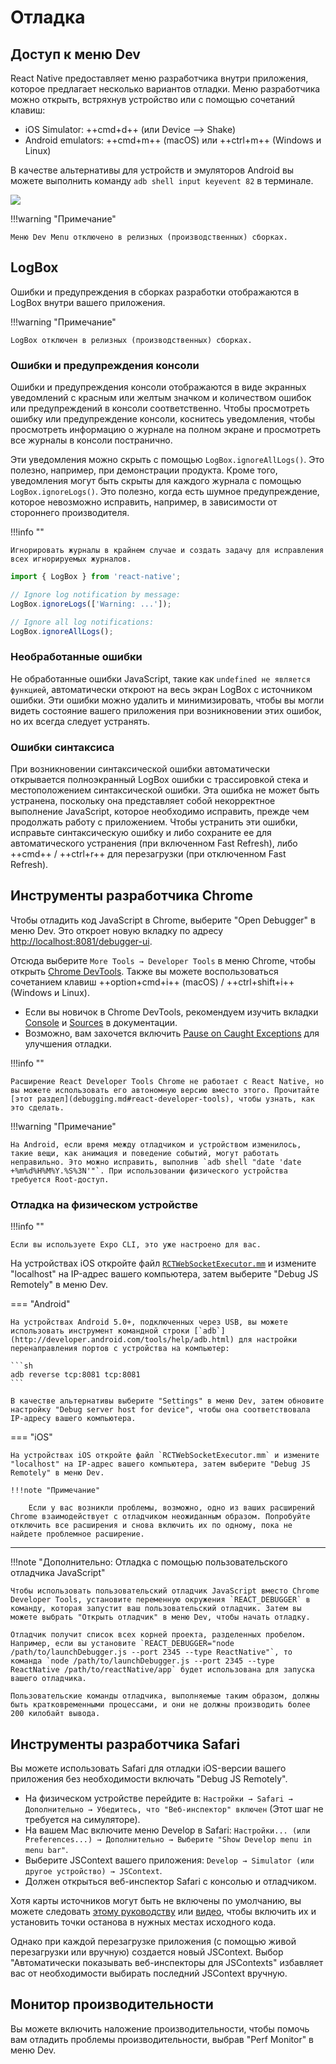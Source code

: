 # Отладка

## Доступ к меню Dev

React Native предоставляет меню разработчика внутри приложения, которое предлагает несколько вариантов отладки. Меню разработчика можно открыть, встряхнув устройство или с помощью сочетаний клавиш:

-   iOS Simulator: ++cmd+d++ (или Device --> Shake)
-   Android emulators: ++cmd+m++ (macOS) или ++ctrl+m++ (Windows и Linux)

В качестве альтернативы для устройств и эмуляторов Android вы можете выполнить команду `adb shell input keyevent 82` в терминале.

![](DevMenu.png)

!!!warning "Примечание"

	Меню Dev Menu отключено в релизных (производственных) сборках.

## LogBox

Ошибки и предупреждения в сборках разработки отображаются в LogBox внутри вашего приложения.

!!!warning "Примечание"

    LogBox отключен в релизных (производственных) сборках.

### Ошибки и предупреждения консоли

Ошибки и предупреждения консоли отображаются в виде экранных уведомлений с красным или желтым значком и количеством ошибок или предупреждений в консоли соответственно. Чтобы просмотреть ошибку или предупреждение консоли, коснитесь уведомления, чтобы просмотреть информацию о журнале на полном экране и просмотреть все журналы в консоли постранично.

Эти уведомления можно скрыть с помощью `LogBox.ignoreAllLogs()`. Это полезно, например, при демонстрации продукта. Кроме того, уведомления могут быть скрыты для каждого журнала с помощью `LogBox.ignoreLogs()`. Это полезно, когда есть шумное предупреждение, которое невозможно исправить, например, в зависимости от стороннего производителя.

!!!info ""

    Игнорировать журналы в крайнем случае и создать задачу для исправления всех игнорируемых журналов.

```ts
import { LogBox } from 'react-native';

// Ignore log notification by message:
LogBox.ignoreLogs(['Warning: ...']);

// Ignore all log notifications:
LogBox.ignoreAllLogs();
```

### Необработанные ошибки

Не обработанные ошибки JavaScript, такие как `undefined не является функцией`, автоматически откроют на весь экран LogBox с источником ошибки. Эти ошибки можно удалить и минимизировать, чтобы вы могли видеть состояние вашего приложения при возникновении этих ошибок, но их всегда следует устранять.

### Ошибки синтаксиса

При возникновении синтаксической ошибки автоматически открывается полноэкранный LogBox ошибки с трассировкой стека и местоположением синтаксической ошибки. Эта ошибка не может быть устранена, поскольку она представляет собой некорректное выполнение JavaScript, которое необходимо исправить, прежде чем продолжать работу с приложением. Чтобы устранить эти ошибки, исправьте синтаксическую ошибку и либо сохраните ее для автоматического устранения (при включенном Fast Refresh), либо ++cmd++ / ++ctrl+r++ для перезагрузки (при отключенном Fast Refresh).

## Инструменты разработчика Chrome

Чтобы отладить код JavaScript в Chrome, выберите "Open Debugger" в меню Dev. Это откроет новую вкладку по адресу [http://localhost:8081/debugger-ui](http://localhost:8081/debugger-ui).

Отсюда выберите `More Tools → Developer Tools` в меню Chrome, чтобы открыть [Chrome DevTools](https://developer.chrome.com/devtools). Также вы можете воспользоваться сочетанием клавиш ++option+cmd+i++ (macOS) / ++ctrl+shift+i++ (Windows и Linux).

-   Если вы новичок в Chrome DevTools, рекомендуем изучить вкладки [Console](https://developer.chrome.com/docs/devtools/#console) и [Sources](https://developer.chrome.com/docs/devtools/#sources) в документации.
-   Возможно, вам захочется включить [Pause on Caught Exceptions](https://developer.chrome.com/docs/devtools/javascript/breakpoints/#exceptions) для улучшения отладки.

!!!info ""

    Расширение React Developer Tools Chrome не работает с React Native, но вы можете использовать его автономную версию вместо этого. Прочитайте [этот раздел](debugging.md#react-developer-tools), чтобы узнать, как это сделать.

!!!warning "Примечание"

    На Android, если время между отладчиком и устройством изменилось, такие вещи, как анимация и поведение событий, могут работать неправильно. Это можно исправить, выполнив `adb shell "date 'date +%m%d%H%M%Y.%S%3N'"`. При использовании физического устройства требуется Root-доступ.

### Отладка на физическом устройстве

!!!info ""

    Если вы используете Expo CLI, это уже настроено для вас.

<Tabs groupId="platform" defaultValue={constants.defaultPlatform} values={constants.platforms} className="pill-tabs">
<TabItem value="ios">

На устройствах iOS откройте файл [`RCTWebSocketExecutor.mm`](https://github.com/facebook/react-native/blob/master/packages/react-native/React/CoreModules/RCTWebSocketExecutor.mm) и измените "localhost" на IP-адрес вашего компьютера, затем выберите "Debug JS Remotely" в меню Dev.

=== "Android"

    На устройствах Android 5.0+, подключенных через USB, вы можете использовать инструмент командной строки [`adb`](http://developer.android.com/tools/help/adb.html) для настройки перенаправления портов с устройства на компьютер:

    ```sh
    adb reverse tcp:8081 tcp:8081
    ```

    В качестве альтернативы выберите "Settings" в меню Dev, затем обновите настройку "Debug server host for device", чтобы она соответствовала IP-адресу вашего компьютера.

=== "iOS"

    На устройствах iOS откройте файл `RCTWebSocketExecutor.mm` и измените "localhost" на IP-адрес вашего компьютера, затем выберите "Debug JS Remotely" в меню Dev.

    !!!note "Примечание"

    	Если у вас возникли проблемы, возможно, одно из ваших расширений Chrome взаимодействует с отладчиком неожиданным образом. Попробуйте отключить все расширения и снова включить их по одному, пока не найдете проблемное расширение.

---

!!!note "Дополнительно: Отладка с помощью пользовательского отладчика JavaScript"

    Чтобы использовать пользовательский отладчик JavaScript вместо Chrome Developer Tools, установите переменную окружения `REACT_DEBUGGER` в команду, которая запустит ваш пользовательский отладчик. Затем вы можете выбрать "Открыть отладчик" в меню Dev, чтобы начать отладку.

    Отладчик получит список всех корней проекта, разделенных пробелом. Например, если вы установите `REACT_DEBUGGER="node /path/to/launchDebugger.js --port 2345 --type ReactNative"`, то команда `node /path/to/launchDebugger.js --port 2345 --type ReactNative /path/to/reactNative/app` будет использована для запуска вашего отладчика.

    Пользовательские команды отладчика, выполняемые таким образом, должны быть кратковременными процессами, и они не должны производить более 200 килобайт вывода.

## Инструменты разработчика Safari

Вы можете использовать Safari для отладки iOS-версии вашего приложения без необходимости включать "Debug JS Remotely".

-   На физическом устройстве перейдите в: `Настройки → Safari → Дополнительно → Убедитесь, что "Веб-инспектор" включен` (Этот шаг не требуется на симуляторе).
-   На вашем Mac включите меню Develop в Safari: `Настройки... (или Preferences...) → Дополнительно → Выберите "Show Develop menu in menu bar"`.
-   Выберите JSContext вашего приложения: `Develop → Simulator (или другое устройство) → JSContext`.
-   Должен открыться веб-инспектор Safari с консолью и отладчиком.

Хотя карты источников могут быть не включены по умолчанию, вы можете следовать [этому руководству](http://blog.nparashuram.com/2019/10/debugging-react-native-ios-apps-with.html) или [видео](https://www.youtube.com/watch?v=GrGqIIz51k4), чтобы включить их и установить точки останова в нужных местах исходного кода.

Однако при каждой перезагрузке приложения (с помощью живой перезагрузки или вручную) создается новый JSContext. Выбор "Автоматически показывать веб-инспекторы для JSContexts" избавляет вас от необходимости выбирать последний JSContext вручную.

## Монитор производительности

Вы можете включить наложение производительности, чтобы помочь вам отладить проблемы производительности, выбрав "Perf Monitor" в меню Dev.

